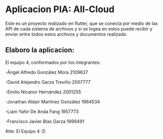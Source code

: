 # Aplicacion PIA: All-Cloud

Este es un proyecto realizado en flutter, que se conecta por medio de las API de cada sistema de archivos 
y si se logea en estos puede recibir y enviar entre todos estos archivos y documentos realizado.

## Elaboro la aplicacion:

El equipo 4, conformados por los integrantes:

-Ángel Alfredo González Mora  2109637 

-David Alejandro Garza Treviño  2007777 

-Emilio Nicanor Hernández  2001255 

-Jonathan Aldair Martínez González  1964534 

-Liam Yahir De Anda Fang  1957773 

-Francisco Javier Blas Garza  1999491 

Atte: El Equipo 4 :D
